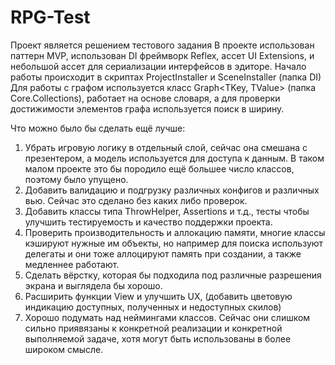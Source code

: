 # RPG-Test
Проект является решением тестового задания
В проекте использован паттерн MVP, использован DI фреймворк Reflex, ассет UI Extensions, и небольшой ассет для сериализации интерфейсов в эдиторе.
Начало работы происходит в скриптах ProjectInstaller и SceneInstaller (папка DI)
Для работы с графом используется класс Graph<TKey, TValue> (папка Core.Collections), работает на основе словаря, а для проверки достижимости элементов графа используется поиск в ширину.

Что можно было бы сделать ещё лучше:
1. Убрать игровую логику в отдельный слой, сейчас она смешана с презентером, а модель используется для доступа к данным. В таком малом проекте это бы породило ещё большее число классов, поэтому было упущено.
2. Добавить валидацию и подгрузку различных конфигов и различных вью. Сейчас это сделано без каких либо проверок.
3. Добавить классы типа ThrowHelper, Assertions и т.д., тесты чтобы улучшить тестируемость и качество поддержки проекта.
4. Проверить производительность и аллокацию памяти, многие классы кэшируют нужные им объекты, но например для поиска используют делегаты и они тоже аллоцируют память при создании, а также медленнее работают.
5. Сделать вёрстку, которая бы подходила под различные разрешения экрана и выглядела бы хорошо.
6. Расширить функции View и улучшить UX, (добавить цветовую индикацию доступных, полученных и недоступных скилов)
7. Хорошо подумать над неймингами классов. Сейчас они слишком сильно приявязаны к конкретной реализации и конкретной выполняемой задаче, хотя могут быть использованы в более широком смысле.
